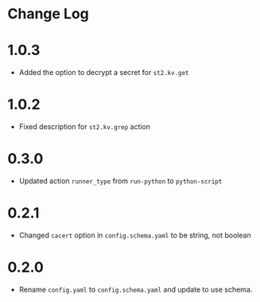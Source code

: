 # Change Log

# 1.0.3

- Added the option to decrypt a secret for `st2.kv.get`

# 1.0.2

- Fixed description for `st2.kv.grep` action

# 0.3.0

- Updated action `runner_type` from `run-python` to `python-script`

# 0.2.1

- Changed `cacert` option in `config.schema.yaml` to be string, not boolean

# 0.2.0

- Rename `config.yaml` to `config.schema.yaml` and update to use schema.
